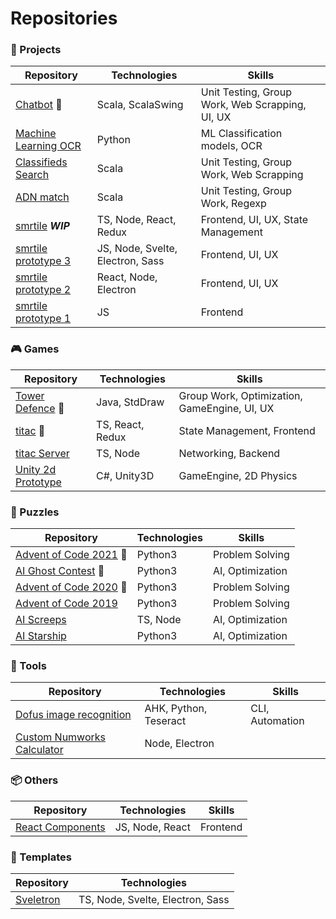 

# Repositories

### 💼 Projects


| Repository                                                                     | Technologies                     | Skills                                  |
| ------------------------------------------------------------------------------ | -------------------------------- | --------------------------------------- |
| [Chatbot](https://github.com/CodyAdam/project__chatbot) 🌟                      | Scala, ScalaSwing                | Unit Testing, Group Work, Web Scrapping, UI, UX |
| [Machine Learning OCR](https://github.com/CodyAdam/Machine-learning-OCR)  | Python                            | ML Classification models, OCR  |
| [Classifieds Search](https://github.com/CodyAdam/project__classifieds-search)  | Scala                            | Unit Testing, Group Work, Web Scrapping |
| [ADN match](https://github.com/CodyAdam/project__ADN-match)                    | Scala                            | Unit Testing, Group Work, Regexp        |
| [smrtile](https://github.com/CodyAdam/project__smrtile) _**WIP**_              | TS, Node, React, Redux           | Frontend, UI, UX, State Management      |
| [smrtile prototype 3](https://github.com/CodyAdam/project__smrtile-prototype3) | JS, Node, Svelte, Electron, Sass | Frontend, UI, UX                        |
| [smrtile prototype 2](https://github.com/CodyAdam/project__smrtile-prototype2) | React, Node, Electron            | Frontend, UI, UX                        |
| [smrtile prototype 1](https://github.com/CodyAdam/project__smrtile-prototype1) | JS                               | Frontend                                |

### 🎮 Games

| Repository                                                           | Technologies     | Skills                                       |
| -------------------------------------------------------------------- | ---------------- | -------------------------------------------- |
| [Tower Defence](https://github.com/CodyAdam/game__tower-defence) 🌟   | Java, StdDraw    | Group Work, Optimization, GameEngine, UI, UX |
| [titac](https://github.com/CodyAdam/game__titac) 🌟                   | TS, React, Redux | State Management, Frontend                   |
| [titac Server](https://github.com/CodyAdam/game__titac-server)        | TS, Node         | Networking, Backend                          |
| [Unity 2d Prototype](https://github.com/CodyAdam/game__2d-prototype) | C#, Unity3D      | GameEngine, 2D Physics                       |


### 🧩 Puzzles

| Repository                                                                       | Technologies | Skills           |
| -------------------------------------------------------------------------------- | ------------ | ---------------- |
| [Advent of Code 2021](https://github.com/CodyAdam/puzzle__advent-of-code-2021) 🌟 | Python3      | Problem Solving  |
| [AI Ghost Contest](https://github.com/CodyAdam/puzzle__AI-ghost-contest) 🌟       | Python3      | AI, Optimization |
| [Advent of Code 2020](https://github.com/CodyAdam/puzzle__advent-of-code-2020) 🌟 | Python3      | Problem Solving  |
| [Advent of Code 2019](https://github.com/CodyAdam/puzzle__advent-of-code-2019)   | Python3      | Problem Solving  |
| [AI Screeps](https://github.com/CodyAdam/puzzle__AI-screeps)                     | TS, Node     | AI, Optimization |
| [AI Starship](https://github.com/CodyAdam/puzzly__AI-starship)                   | Python3      | AI, Optimization |

### 🔧 Tools 

| Repository                                                                      | Technologies          | Skills          |
| ------------------------------------------------------------------------------- | --------------------- | --------------- |
| [Dofus image recognition](https://github.com/CodyAdam/tool__dofus-img-recogn) | AHK, Python, Teseract | CLI, Automation |
| [Custom Numworks Calculator](https://github.com/CodyAdam/tool__numworks-calc) | Node, Electron        |                 |

### 📦 Others
| Repository                                                          | Technologies    | Skills   |
| ------------------------------------------------------------------- | --------------- | -------- |
| [React Components](https://github.com/CodyAdam/other__reacts-compo) | JS, Node, React | Frontend |

### 🧾 Templates

| Repository                                                   | Technologies                     |
| ------------------------------------------------------------ | -------------------------------- |
| [Sveletron](https://github.com/CodyAdam/template__Sveletron) | TS, Node, Svelte, Electron, Sass |

